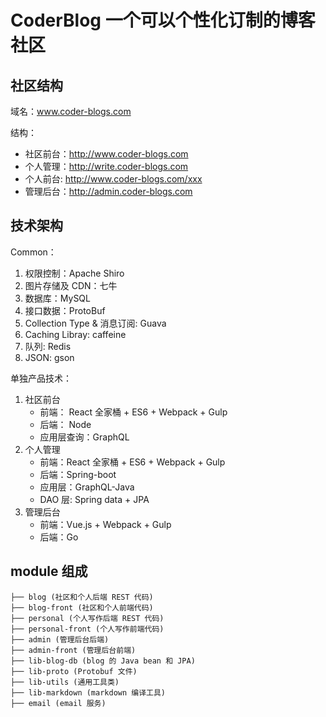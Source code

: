 # CoderBlog 一个可以个性化订制的博客社区

## 社区结构

域名：www.coder-blogs.com

结构：

- 社区前台：http://www.coder-blogs.com
- 个人管理：http://write.coder-blogs.com
- 个人前台: http://www.coder-blogs.com/xxx
- 管理后台：http://admin.coder-blogs.com

## 技术架构

Common：

1. 权限控制：Apache Shiro
2. 图片存储及 CDN：七牛
3. 数据库：MySQL
4. 接口数据：ProtoBuf
5. Collection Type & 消息订阅: Guava
6. Caching Libray: caffeine
7. 队列: Redis
8. JSON: gson

单独产品技术：

1. 社区前台
   - 前端： React 全家桶 + ES6 + Webpack + Gulp
   - 后端： Node
   - 应用层查询：GraphQL
2. 个人管理
   - 前端：React 全家桶 + ES6 + Webpack + Gulp
   - 后端：Spring-boot
   - 应用层：GraphQL-Java
   - DAO 层: Spring data + JPA
3. 管理后台
   - 前端：Vue.js + Webpack + Gulp
   - 后端：Go

## module 组成
```
├── blog (社区和个人后端 REST 代码)
├── blog-front (社区和个人前端代码)
├── personal (个人写作后端 REST 代码)
├── personal-front (个人写作前端代码)
├── admin (管理后台后端)
├── admin-front (管理后台前端)
├── lib-blog-db (blog 的 Java bean 和 JPA)
├── lib-proto (Protobuf 文件)
├── lib-utils (通用工具类)
├── lib-markdown (markdown 编译工具)
├── email (email 服务)
```
